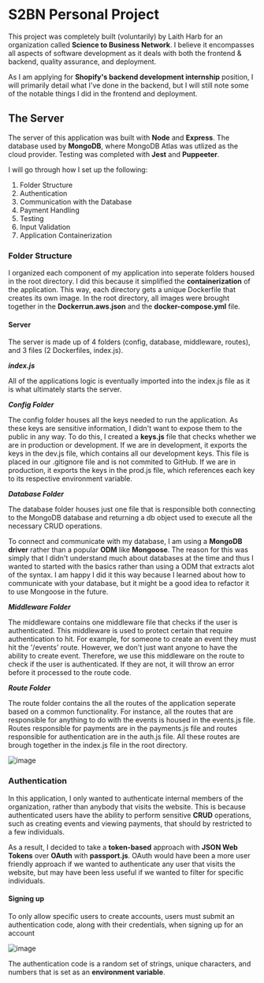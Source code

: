 # S2BN Personal Project 

This project was completely built (voluntarily) by Laith Harb for an organization called **Science to Business Network**. I believe it encompasses all aspects of software development as it deals with both the frontend & backend, quality assurance, and deployment.

As I am applying for **Shopify's backend development internship** position, I will primarily detail what I've done in the backend, but I will still note some of the notable things I did in the frontend and deployment.

## The Server

The server of this application was built with **Node** and **Express**. The database used by **MongoDB**, where MongoDB Atlas was utlized as the cloud provider. Testing was completed with **Jest** and **Puppeeter**.

I will go through how I set up the following:

1. Folder Structure
2. Authentication 
3. Communication with the Database
4. Payment Handling 
5. Testing
6. Input Validation 
7. Application Containerization

### Folder Structure 

I organized each component of my application into seperate folders housed in the root directory. I did this because it simplified the **containerization** of the application. This way, each directory gets a unique Dockerfile that creates its own image. In the root directory, all images were brought together in the **Dockerrun.aws.json** and the **docker-compose.yml** file. 

#### Server

The server is made up of 4 folders (config, database, middleware, routes), and 3 files (2 Dockerfiles, index.js). 

***index.js***

All of the applications logic is eventually imported into the index.js file as it is what ultimately starts the server.

***Config Folder***

The config folder houses all the keys needed to run the application. As these keys are sensitive information, I didn't want to expose them to the public in any way. To do this, I created a **keys.js** file that checks whether we are in production or development. If we are in development, it exports the keys in the dev.js file, which contains all our development keys. This file is placed in our .gitignore file and is not commited to GitHub. If we are in production, it exports the keys in the prod.js file, which references each key to its respective environment variable.

***Database Folder***

The database folder houses just one file that is responsible both connecting to the MongoDB database and returning a db object used to execute all the necessary CRUD operations.

To connect and communicate with my database, I am using a **MongoDB driver** rather than a popular **ODM** like **Mongoose**. The reason for this was simply that I didn't understand much about databases at the time and thus I wanted to started with the basics rather than using a ODM that extracts alot of the syntax. I am happy I did it this way because I learned about how to communicate with your database, but it might be a good idea to refactor it to use Mongoose in the future.

***Middleware Folder***

The middleware contains one middleware file that checks if the user is authenticated. This middleware is used to protect certain that require authentication to hit. For example, for someone to create an event they must hit the '/events' route. However, we don't just want anyone to have the ability to create event. Therefore, we use this middleware on the route to check if the user is authenticated. If they are not, it will throw an error before it processed to the route code. 

***Route Folder***

The route folder contains the all the routes of the application seperate based on a common functionality. For instance, all the routes that are responsible for anything to do with the events is housed in the events.js file. Routes responsible for payments are in the payments.js file and routes responsible for authentication are in the auth.js file. All these routes are brough together in the index.js file in the root directory.

![image](https://user-images.githubusercontent.com/35265876/91347415-4c626a80-e7b0-11ea-8802-89638d290d72.png)

### Authentication 

In this application, I only wanted to authenticate internal members of the organization, rather than anybody that visits the website. This is because authenticated users have the ability to perform sensitive **CRUD** operations, such as creating events and viewing payments, that should by restricted to a few individuals.

As a result, I decided to take a **token-based** approach with **JSON Web Tokens** over **OAuth** with **passport.js**. OAuth would have been a more user friendly approach if we wanted to authenticate any user that visits the website, but may have been less useful if we wanted to filter for specific individuals. 

#### Signing up

To only allow specific users to create accounts, users must submit an authentication code, along with their credentials, when signing up for an account

![image](https://user-images.githubusercontent.com/35265876/91337824-fa1a4d00-e7a1-11ea-8224-dbbb8287f126.png)

The authentication code is a random set of strings, unique characters, and numbers that is set as an **environment variable**.
